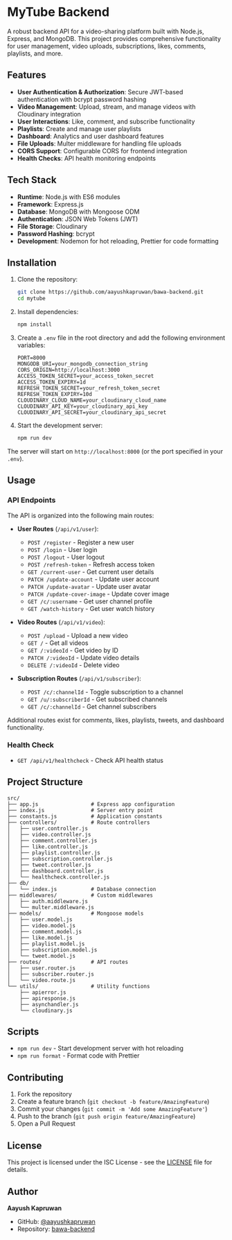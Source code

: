 # MyTube Backend

A robust backend API for a video-sharing platform built with Node.js, Express, and MongoDB. This project provides comprehensive functionality for user management, video uploads, subscriptions, likes, comments, playlists, and more.

## Features

- **User Authentication & Authorization**: Secure JWT-based authentication with bcrypt password hashing
- **Video Management**: Upload, stream, and manage videos with Cloudinary integration
- **User Interactions**: Like, comment, and subscribe functionality
- **Playlists**: Create and manage user playlists
- **Dashboard**: Analytics and user dashboard features
- **File Uploads**: Multer middleware for handling file uploads
- **CORS Support**: Configurable CORS for frontend integration
- **Health Checks**: API health monitoring endpoints

## Tech Stack

- **Runtime**: Node.js with ES6 modules
- **Framework**: Express.js
- **Database**: MongoDB with Mongoose ODM
- **Authentication**: JSON Web Tokens (JWT)
- **File Storage**: Cloudinary
- **Password Hashing**: bcrypt
- **Development**: Nodemon for hot reloading, Prettier for code formatting

## Installation

1. Clone the repository:
   ```bash
   git clone https://github.com/aayushkapruwan/bawa-backend.git
   cd mytube
   ```

2. Install dependencies:
   ```bash
   npm install
   ```

3. Create a `.env` file in the root directory and add the following environment variables:
   ```env
   PORT=8000
   MONGODB_URI=your_mongodb_connection_string
   CORS_ORIGIN=http://localhost:3000
   ACCESS_TOKEN_SECRET=your_access_token_secret
   ACCESS_TOKEN_EXPIRY=1d
   REFRESH_TOKEN_SECRET=your_refresh_token_secret
   REFRESH_TOKEN_EXPIRY=10d
   CLOUDINARY_CLOUD_NAME=your_cloudinary_cloud_name
   CLOUDINARY_API_KEY=your_cloudinary_api_key
   CLOUDINARY_API_SECRET=your_cloudinary_api_secret
   ```

4. Start the development server:
   ```bash
   npm run dev
   ```

The server will start on `http://localhost:8000` (or the port specified in your `.env`).

## Usage

### API Endpoints

The API is organized into the following main routes:

- **User Routes** (`/api/v1/user`):
  - `POST /register` - Register a new user
  - `POST /login` - User login
  - `POST /logout` - User logout
  - `POST /refresh-token` - Refresh access token
  - `GET /current-user` - Get current user details
  - `PATCH /update-account` - Update user account
  - `PATCH /update-avatar` - Update user avatar
  - `PATCH /update-cover-image` - Update cover image
  - `GET /c/:username` - Get user channel profile
  - `GET /watch-history` - Get user watch history

- **Video Routes** (`/api/v1/video`):
  - `POST /upload` - Upload a new video
  - `GET /` - Get all videos
  - `GET /:videoId` - Get video by ID
  - `PATCH /:videoId` - Update video details
  - `DELETE /:videoId` - Delete video

- **Subscription Routes** (`/api/v1/subscriber`):
  - `POST /c/:channelId` - Toggle subscription to a channel
  - `GET /u/:subscriberId` - Get subscribed channels
  - `GET /c/:channelId` - Get channel subscribers

Additional routes exist for comments, likes, playlists, tweets, and dashboard functionality.

### Health Check

- `GET /api/v1/healthcheck` - Check API health status

## Project Structure

```
src/
├── app.js                 # Express app configuration
├── index.js               # Server entry point
├── constants.js           # Application constants
├── controllers/           # Route controllers
│   ├── user.controller.js
│   ├── video.controller.js
│   ├── comment.controller.js
│   ├── like.controller.js
│   ├── playlist.controller.js
│   ├── subscription.controller.js
│   ├── tweet.controller.js
│   ├── dashboard.controller.js
│   └── healthcheck.controller.js
├── db/
│   └── index.js           # Database connection
├── middlewares/           # Custom middlewares
│   ├── auth.middleware.js
│   └── multer.middleware.js
├── models/                # Mongoose models
│   ├── user.model.js
│   ├── video.model.js
│   ├── comment.model.js
│   ├── like.model.js
│   ├── playlist.model.js
│   ├── subscription.model.js
│   └── tweet.model.js
├── routes/                # API routes
│   ├── user.router.js
│   ├── subscriber.router.js
│   └── video.route.js
└── utils/                 # Utility functions
    ├── apierror.js
    ├── apiresponse.js
    ├── asynchandler.js
    └── cloudinary.js
```

## Scripts

- `npm run dev` - Start development server with hot reloading
- `npm run format` - Format code with Prettier

## Contributing

1. Fork the repository
2. Create a feature branch (`git checkout -b feature/AmazingFeature`)
3. Commit your changes (`git commit -m 'Add some AmazingFeature'`)
4. Push to the branch (`git push origin feature/AmazingFeature`)
5. Open a Pull Request

## License

This project is licensed under the ISC License - see the [LICENSE](LICENSE) file for details.

## Author

**Aayush Kapruwan**

- GitHub: [@aayushkapruwan](https://github.com/aayushkapruwan)
- Repository: [bawa-backend](https://github.com/aayushkapruwan/bawa-backend)
